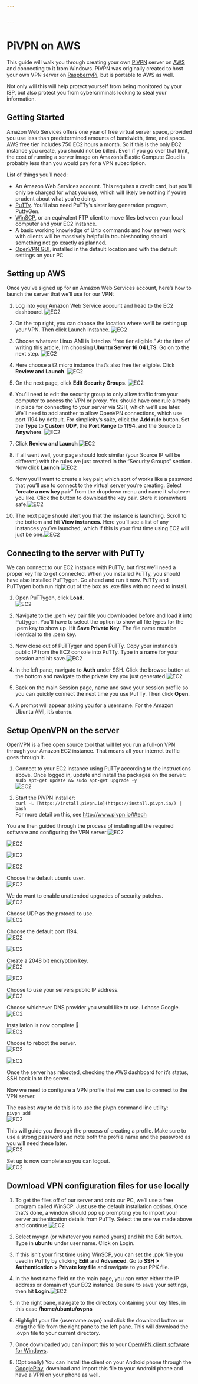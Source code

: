 ```yaml
---


---
```


<h1 id="pivpn-on-aws">PiVPN on AWS</h1>
<p>This guide will walk you through creating your own <a href="http://www.pivpn.io">PiVPN</a> server on <a href="https://aws.amazon.com/">AWS</a> and connecting to it from Windows. PiVPN was originally created to host your own VPN server on <a href="https://www.raspberrypi.org/">RaspberryPi</a>, but is portable to AWS as well.</p>
<p>Not only will this will help protect yourself from being monitored by your ISP, but also protect you from cybercriminals looking to steal your information.</p>
<h2 id="getting-started">Getting Started</h2>
<p>Amazon Web Services offers one year of free virtual server space, provided you use less than predetermined amounts of bandwidth, time, and space. AWS free tier includes 750 EC2 hours a month. So if this is the only EC2 instance you create, you should not be billed. Even if you go over that limit, the cost of running a server image on Amazon’s Elastic Compute Cloud is probably less than you would pay for a VPN subscription.</p>
<p>List of things you’ll need:</p>
<ul>
<li>An Amazon Web Services account. This requires a credit card, but you’ll only be charged for what you use, which will likely be nothing if you’re prudent about what you’re doing.</li>
<li><a href="https://www.chiark.greenend.org.uk/~sgtatham/putty/latest.html">PuTTy</a>. You’ll also need PuTTy’s sister key generation program, PuttyGen.</li>
<li><a href="https://winscp.net/eng/download.php">WinSCP</a>, or an equivalent FTP client to move files between your local computer and your EC2 instance.</li>
<li>A basic working knowledge of Unix commands and how servers work with clients will be massively helpful in troubleshooting should something not go exactly as planned.</li>
<li><a href="https://openvpn.net/index.php/open-source/downloads.html">OpenVPN GUI</a>, installed in the default location and with the default settings on your PC</li>
</ul>
<h2 id="setting-up-aws">Setting up AWS</h2>
<p>Once you’ve signed up for an Amazon Web Services account, here’s how to launch the server that we’ll use for our VPN:</p>
<ol>
<li>
<p>Log into your Amazon Web Service account and head to the EC2 dashboard. <img src="https://github.com/ctomford/PiVPN-AWS/blob/master/screenshots/Screenshot_1.png" alt="EC2"></p>
</li>
<li>
<p>On the top right, you can choose the location where we’ll be setting up your VPN. Then click Launch Instance. <img src="https://github.com/ctomford/PiVPN-AWS/blob/master/screenshots/Screenshot_2.png" alt="EC2"></p>
</li>
<li>
<p>Choose whatever Linux AMI is listed as “free tier eligible.” At the time of writing this article, I’m choosing <strong>Ubuntu Server 16.04 LTS</strong>. Go on to the next step. <img src="https://github.com/ctomford/PiVPN-AWS/blob/master/screenshots/Screenshot_3.png" alt="EC2"></p>
</li>
<li>
<p>Here choose a t2.micro instance that’s also free tier eligible. Click <strong>Review and Launch</strong>. <img src="https://github.com/ctomford/PiVPN-AWS/blob/master/screenshots/Screenshot_4.png" alt="EC2"></p>
</li>
<li>
<p>On the next page, click <strong>Edit Security Groups</strong>. <img src="https://github.com/ctomford/PiVPN-AWS/blob/master/screenshots/Screenshot_5.png" alt="EC2"></p>
</li>
<li>
<p>You’ll need to edit the security group to only allow traffic from your computer to access the VPN or proxy. You should have one rule already in place for connecting to your server via SSH, which we’ll use later. We’ll need to add another to allow OpenVPN connections, which use port 1194 by default. For simplicity’s sake, click the  <strong>Add rule</strong>  button. Set the  <strong>Type</strong>  to  <strong>Custom UDP</strong>, the <strong>Port Range</strong>  to <strong>1194</strong>, and the Source to  <strong>Anywhere</strong>. <img src="https://github.com/ctomford/PiVPN-AWS/blob/master/screenshots/Screenshot_6.png" alt="EC2"></p>
</li>
<li>
<p>Click <strong>Review and Launch</strong> <img src="https://github.com/ctomford/PiVPN-AWS/blob/master/screenshots/Screenshot_7.png" alt="EC2"></p>
</li>
<li>
<p>If all went well, your page should look similar (your Source IP will be different) with the rules we just created in the “Security Groups” section. Now click <strong>Launch</strong> <img src="https://github.com/ctomford/PiVPN-AWS/blob/master/screenshots/Screenshot_8.png" alt="EC2"></p>
</li>
<li>
<p>Now you’ll want to create a key pair, which sort of works like a password that you’ll use to connect to the virtual server you’re creating. Select “<strong>create a new key pair</strong>” from the dropdown menu and name it whatever you like. Click the button to download the key pair. Store it somewhere safe.<img src="https://github.com/ctomford/PiVPN-AWS/blob/master/screenshots/Screenshot_9.png" alt="EC2"></p>
</li>
<li>
<p>The next page should alert you that the instance is launching. Scroll to the bottom and hit <strong>View instances.</strong> Here you’ll see a list of any instances you’ve launched, which if this is your first time using EC2 will just be one.<img src="https://github.com/ctomford/PiVPN-AWS/blob/master/screenshots/Screenshot_10.png" alt="EC2"></p>
</li>
</ol>
<h2 id="connecting-to-the-server-with-putty">Connecting to the server with PuTTy</h2>
<p>We can connect to our EC2 instance with PuTTy, but first we’ll need a proper key file to get connected. When you installed PuTTy, you should have also installed PuTTygen. Go ahead and run it now. PuTTy and PuTTygen both run right out of the box as .exe files with no need to install.</p>
<ol>
<li>
<p>Open PuTTygen, click <strong>Load</strong>.<br>
<img src="https://github.com/ctomford/PiVPN-AWS/blob/master/screenshots/Screenshot_11.png" alt="EC2"></p>
</li>
<li>
<p>Navigate to the .pem key pair file you downloaded before and load it into Puttygen. You’ll have to select the option to show all file types for the .pem key to show up. Hit <strong>Save Private Key</strong>. The file name must be identical to the .pem key.</p>
</li>
<li>
<p>Now close out of PuTTygen and open PuTTy. Copy your instance’s public IP from the EC2 console into PuTTy. Type in a name for your session and hit save.<img src="https://github.com/ctomford/PiVPN-AWS/blob/master/screenshots/Screenshot_12.png" alt="EC2"></p>
</li>
<li>
<p>In the left pane, navigate to <strong>Auth</strong> under SSH. Click the browse button at the bottom and navigate to the private key you just generated.<img src="https://github.com/ctomford/PiVPN-AWS/blob/master/screenshots/Screenshot_13.png" alt="EC2"></p>
</li>
<li>
<p>Back on the main Session page, name and save your session profile so you can quickly connect the next time you use PuTTy. Then click <strong>Open</strong>.</p>
</li>
<li>
<p>A prompt will appear asking you for a username. For the Amazon Ubuntu AMI, it’s <code>ubuntu</code>.</p>
</li>
</ol>
<h2 id="setup-openvpn-on-the-server">Setup OpenVPN on the server</h2>
<p>OpenVPN is a free open source tool that will let you run a full-on VPN through your Amazon EC2 instance. That means all your internet traffic goes through it.</p>
<ol>
<li>
<p>Connect to your EC2 instance using PuTTy according to the instructions above. Once logged in, update and install the packages on the server:<br>
<code>sudo apt-get update &amp;&amp; sudo apt-get upgrade -y</code><br>
<img src="https://github.com/ctomford/PiVPN-AWS/blob/master/screenshots/Screenshot_14.png" alt="EC2"></p>
</li>
<li>
<p>Start the PiVPN installer:<br>
<code>curl -L [https://install.pivpn.io](https://install.pivpn.io/) | bash</code><br>
For more detail on this, see <a href="http://www.pivpn.io/#tech">http://www.pivpn.io/#tech</a></p>
</li>
</ol>
<p>You are then guided through the process of installing all the required software and configuring the VPN server:<img src="https://github.com/ctomford/PiVPN-AWS/blob/master/screenshots/Screenshot_15.png" alt="EC2"></p>
<p><img src="https://github.com/ctomford/PiVPN-AWS/blob/master/screenshots/Screenshot_16.png" alt="EC2"></p>
<p><img src="https://github.com/ctomford/PiVPN-AWS/blob/master/screenshots/Screenshot_17.png" alt="EC2"></p>
<p><img src="https://github.com/ctomford/PiVPN-AWS/blob/master/screenshots/Screenshot_18.png" alt="EC2"></p>
<p>Choose the default ubuntu user.<br>
<img src="https://github.com/ctomford/PiVPN-AWS/blob/master/screenshots/Screenshot_19.png" alt="EC2"></p>
<p>We do want to enable unattended upgrades of security patches.<br>
<img src="https://github.com/ctomford/PiVPN-AWS/blob/master/screenshots/Screenshot_20.png" alt="EC2"></p>
<p>Choose UDP as the protocol to use.<br>
<img src="https://github.com/ctomford/PiVPN-AWS/blob/master/screenshots/Screenshot_21.png" alt="EC2"></p>
<p>Choose the default port 1194.<br>
<img src="https://github.com/ctomford/PiVPN-AWS/blob/master/screenshots/Screenshot_22.png" alt="EC2"></p>
<p><img src="https://github.com/ctomford/PiVPN-AWS/blob/master/screenshots/Screenshot_23.png" alt="EC2"></p>
<p>Create a 2048 bit encryption key.<br>
<img src="https://github.com/ctomford/PiVPN-AWS/blob/master/screenshots/Screenshot_24.png" alt="EC2"></p>
<p><img src="https://github.com/ctomford/PiVPN-AWS/blob/master/screenshots/Screenshot_25.png" alt="EC2"></p>
<p>Choose to use your servers public IP address.<br>
<img src="https://github.com/ctomford/PiVPN-AWS/blob/master/screenshots/Screenshot_26.png" alt="EC2"></p>
<p>Choose whichever DNS provider you would like to use. I chose Google.<br>
<img src="https://github.com/ctomford/PiVPN-AWS/blob/master/screenshots/Screenshot_27.png" alt="EC2"></p>
<p>Installation is now complete 🙂<br>
<img src="https://github.com/ctomford/PiVPN-AWS/blob/master/screenshots/Screenshot_28.png" alt="EC2"></p>
<p>Choose to reboot the server.<br>
<img src="https://github.com/ctomford/PiVPN-AWS/blob/master/screenshots/Screenshot_29.png" alt="EC2"></p>
<p><img src="https://github.com/ctomford/PiVPN-AWS/blob/master/screenshots/Screenshot_30.png" alt="EC2"></p>
<p>Once the server has rebooted, checking the AWS dashboard for it’s status, SSH back in to the server.</p>
<p>Now we need to configure a VPN profile that we can use to connect to the VPN server.</p>
<p>The easiest way to do this is to use the ​​​​pivpn command line utility:<br>
<code>pivpn add</code><br>
<img src="https://github.com/ctomford/PiVPN-AWS/blob/master/screenshots/Screenshot_31.png" alt="EC2"></p>
<p>This will guide you through the process of creating a profile. Make sure to use a strong password and note both the profile name and the password as you will need these later.<br>
<img src="https://github.com/ctomford/PiVPN-AWS/blob/master/screenshots/Screenshot_32.png" alt="EC2"></p>
<p>Set up is now complete so you can logout.<br>
<img src="https://github.com/ctomford/PiVPN-AWS/blob/master/screenshots/Screenshot_33.png" alt="EC2"></p>
<h2 id="download-vpn-configuration-files-for-use-locally">Download VPN configuration files for use locally</h2>
<ol>
<li>
<p>To get the files off of our server and onto our PC, we’ll use a free program called WinSCP. Just use the default installation options. Once that’s done, a window should pop up prompting you to import your server authentication details from PuTTy. Select the one we made above and continue.<img src="https://github.com/ctomford/PiVPN-AWS/blob/master/screenshots/Screenshot_34.png" alt="EC2"></p>
</li>
<li>
<p>Select myvpn (or whatever you named yours) and hit the Edit button. Type in <strong>ubuntu</strong> under user name. Click on Login.</p>
</li>
<li>
<p>If this isn’t your first time using WinSCP, you can set the .ppk file you used in PuTTy by clicking <strong>Edit</strong> and <strong>Advanced</strong>. Go to <strong>SSH &gt; Authentication &gt; Private key file</strong> and navigate to your PPK file.</p>
</li>
<li>
<p>In the host name field on the main page, you can enter either the IP address or domain of your EC2 instance. Be sure to save your settings, then hit <strong>Login</strong>.<img src="https://github.com/ctomford/PiVPN-AWS/blob/master/screenshots/Screenshot_35.png" alt="EC2"></p>
</li>
<li>
<p>In the right pane, navigate to the directory containing your key files, in this case <strong>/home/ubuntu/ovpns</strong></p>
</li>
<li>
<p>Highlight your file {username.ovpn} and click the download button or drag the file from the right pane to the left pane. This will download the .ovpn file to your current directory.</p>
</li>
<li>
<p>Once downloaded you can import this to your <a href="https://openvpn.net/client-connect-vpn-for-windows/">OpenVPN client software for Windows</a>.</p>
</li>
<li>
<p>(Optionally) You can install the client on your Android phone through the <a href="https://play.google.com/store/apps/details?id=de.blinkt.openvpn&amp;hl=en_US">GooglePlay</a>, download and import this file to your Android phone and have a VPN on your phone as well.</p>
</li>
</ol>

